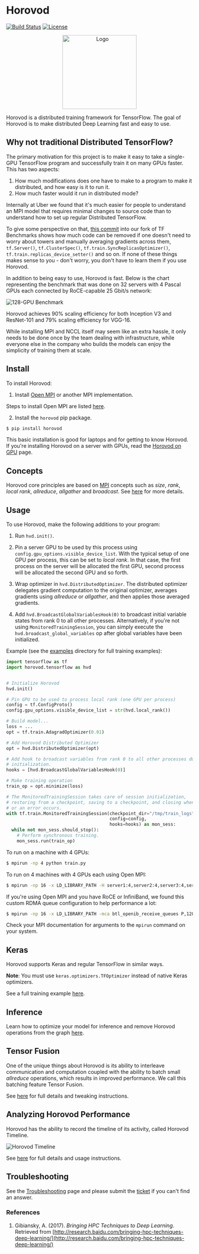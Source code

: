# Horovod

[![Build Status](https://travis-ci.org/uber/horovod.svg?branch=master)](https://travis-ci.org/uber/horovod) [![License](https://img.shields.io/badge/License-Apache%202.0-blue.svg)](LICENSE)

<p align="center"><img src="https://user-images.githubusercontent.com/16640218/31681470-2a7968ee-b32c-11e7-88d8-3f51c1457c1a.png" alt="Logo" width="200"/></p>

Horovod is a distributed training framework for TensorFlow. The goal of Horovod is to make distributed Deep Learning
fast and easy to use.

## Why not traditional Distributed TensorFlow?

The primary motivation for this project is to make it easy to take a single-GPU TensorFlow program and successfully train
it on many GPUs faster. This has two aspects:

1. How much modifications does one have to make to a program to make it distributed, and how easy is it to run it.
2. How much faster would it run in distributed mode?

Internally at Uber we found that it's much easier for people to understand an MPI model that requires minimal changes to
source code than to understand how to set up regular Distributed TensorFlow.

To give some perspective on that, [this commit](https://github.com/alsrgv/benchmarks/commit/86bf2f9269dbefb4e57a8b66ed260c8fab84d6c7) 
into our fork of TF Benchmarks shows how much code can be removed if one doesn't need to worry about towers and manually
averaging gradients across them, `tf.Server()`, `tf.ClusterSpec()`, `tf.train.SyncReplicasOptimizer()`, 
`tf.train.replicas_device_setter()` and so on. If none of these things makes sense to you - don't worry, you don't have to 
learn them if you use Horovod.

In addition to being easy to use, Horovod is fast. Below is the chart representing the benchmark that was done on 32
servers with 4 Pascal GPUs each connected by RoCE-capable 25 Gbit/s network:
  
![128-GPU Benchmark](https://user-images.githubusercontent.com/16640218/31681220-7453e760-b32b-11e7-9ba3-6d01f83b7748.png)

Horovod achieves 90% scaling efficiency for both Inception V3 and ResNet-101 and 79% scaling efficiency for VGG-16.

While installing MPI and NCCL itself may seem like an extra hassle, it only needs to be done once by the team dealing
with infrastructure, while everyone else in the company who builds the models can enjoy the simplicity of training them at
scale.

## Install

To install Horovod:

1. Install [Open MPI](https://www.open-mpi.org/) or another MPI implementation.

Steps to install Open MPI are listed [here](https://www.open-mpi.org/faq/?category=building#easy-build).

2. Install the `horovod` pip package.

```bash
$ pip install horovod
```

This basic installation is good for laptops and for getting to know Horovod.
If you're installing Horovod on a server with GPUs, read the [Horovod on GPU](docs/gpus.md) page.

## Concepts

Horovod core principles are based on [MPI](http://mpi-forum.org/) concepts such as *size*, *rank*,
*local rank*, *allreduce*, *allgather* and *broadcast*. See [here](docs/concepts.md) for more details.

## Usage

To use Horovod, make the following additions to your program:

1. Run `hvd.init()`.

2. Pin a server GPU to be used by this process using `config.gpu_options.visible_device_list`.
    With the typical setup of one GPU per process, this can be set to *local rank*. In that case, the first process on 
    the server will be allocated the first GPU, second process will be allocated the second GPU and so forth.

3. Wrap optimizer in `hvd.DistributedOptimizer`.  The distributed optimizer delegates gradient computation
    to the original optimizer, averages gradients using *allreduce* or *allgather*, and then applies those averaged
    gradients.

4. Add `hvd.BroadcastGlobalVariablesHook(0)` to broadcast initial variable states from rank 0 to all other
    processes. Alternatively, if you're not using `MonitoredTrainingSession`, you can simply execute the
    `hvd.broadcast_global_variables` op after global variables have been initialized.

Example (see the [examples](examples/) directory for full training examples):

```python
import tensorflow as tf
import horovod.tensorflow as hvd


# Initialize Horovod
hvd.init()

# Pin GPU to be used to process local rank (one GPU per process)
config = tf.ConfigProto()
config.gpu_options.visible_device_list = str(hvd.local_rank())

# Build model...
loss = ...
opt = tf.train.AdagradOptimizer(0.01)

# Add Horovod Distributed Optimizer
opt = hvd.DistributedOptimizer(opt)

# Add hook to broadcast variables from rank 0 to all other processes during
# initialization.
hooks = [hvd.BroadcastGlobalVariablesHook(0)]

# Make training operation
train_op = opt.minimize(loss)

# The MonitoredTrainingSession takes care of session initialization,
# restoring from a checkpoint, saving to a checkpoint, and closing when done
# or an error occurs.
with tf.train.MonitoredTrainingSession(checkpoint_dir="/tmp/train_logs",
                                       config=config,
                                       hooks=hooks) as mon_sess:
  while not mon_sess.should_stop():
    # Perform synchronous training.
    mon_sess.run(train_op)
```

To run on a machine with 4 GPUs:

```bash
$ mpirun -np 4 python train.py
```

To run on 4 machines with 4 GPUs each using Open MPI:

```bash
$ mpirun -np 16 -x LD_LIBRARY_PATH -H server1:4,server2:4,server3:4,server4:4 python train.py
```

If you're using Open MPI and you have RoCE or InfiniBand, we found this custom RDMA queue configuration to help
performance a lot:

```bash
$ mpirun -np 16 -x LD_LIBRARY_PATH -mca btl_openib_receive_queues P,128,32:P,2048,32:P,12288,32:P,131072,32 -H server1:4,server2:4,server3:4,server4:4 python train.py
```

Check your MPI documentation for arguments to the `mpirun` command on your system.

## Keras

Horovod supports Keras and regular TensorFlow in similar ways.

**Note**: You must use `keras.optimizers.TFOptimizer` instead of native Keras optimizers.

See a full training example [here](examples/keras_mnist.py).

## Inference

Learn how to optimize your model for inference and remove Horovod operations from the graph [here](docs/inference.md).

## Tensor Fusion

One of the unique things about Horovod is its ability to interleave communication and computation coupled with the ability
to batch small *allreduce* operations, which results in improved performance. We call this batching feature Tensor Fusion.

See [here](docs/tensor-fusion.md) for full details and tweaking instructions.

## Analyzing Horovod Performance

Horovod has the ability to record the timeline of its activity, called Horovod Timeline.

![Horovod Timeline](https://user-images.githubusercontent.com/16640218/29735271-9e148da0-89ac-11e7-9ae0-11d7a099ac89.png)

See [here](docs/timeline.md) for full details and usage instructions.

## Troubleshooting

See the [Troubleshooting](docs/troubleshooting.md) page and please submit the [ticket](https://github.com/uber/horovod/issues/new)
if you can't find an answer.

### References

1. Gibiansky, A. (2017). *Bringing HPC Techniques to Deep Learning*. Retrieved from
[http://research.baidu.com/bringing-hpc-techniques-deep-learning/](http://research.baidu.com/bringing-hpc-techniques-deep-learning/)
